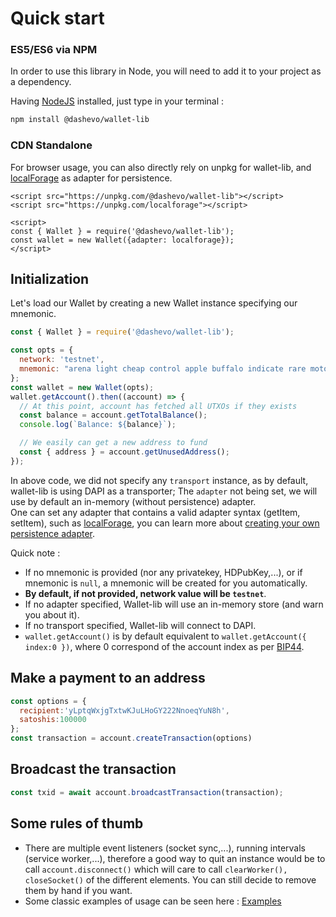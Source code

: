 # Quick start

### ES5/ES6 via NPM

In order to use this library in Node, you will need to add it to your project as a dependency.

Having [NodeJS](https://nodejs.org/) installed, just type in your terminal : 

```sh
npm install @dashevo/wallet-lib
```

### CDN Standalone

For browser usage, you can also directly rely on unpkg for wallet-lib, and [localForage](https://github.com/localForage/localForage) as adapter for persistence.  

```
<script src="https://unpkg.com/@dashevo/wallet-lib"></script>
<script src="https://unpkg.com/localforage"></script>

<script>
const { Wallet } = require('@dashevo/wallet-lib');
const wallet = new Wallet({adapter: localforage});
</script>
```

## Initialization

Let's load our Wallet by creating a new Wallet instance specifying our mnemonic.  

```js
const { Wallet } = require('@dashevo/wallet-lib');

const opts = {
  network: 'testnet',
  mnemonic: "arena light cheap control apple buffalo indicate rare motor valid accident isolate",
};
const wallet = new Wallet(opts);
wallet.getAccount().then((account) => {
  // At this point, account has fetched all UTXOs if they exists
  const balance = account.getTotalBalance();
  console.log(`Balance: ${balance}`);

  // We easily can get a new address to fund
  const { address } = account.getUnusedAddress();
});
```

In above code, we did not specify any `transport` instance, as by default, wallet-lib is using DAPI as a transporter; The `adapter` not being set, we will use by default an in-memory (without persistence) adapter.    
One can set any adapter that contains a valid adapter syntax (getItem, setItem), such as [localForage](https://www.npmjs.com/package/localforage), you can learn more about [creating your own persistence adapter](develop/persistence.md).

Quick note :
- If no mnemonic is provided (nor any privatekey, HDPubKey,...), or if mnemonic is `null`, a mnemonic will be created for you automatically.  
- **By default, if not provided, network value will be `testnet`**.
- If no adapter specified, Wallet-lib will use an in-memory store (and warn you about it).
- If no transport specified, Wallet-lib will connect to DAPI.
- `wallet.getAccount()` is by default equivalent to `wallet.getAccount({ index:0 })`, where 0 correspond of the account index as per [BIP44](https://github.com/bitcoin/bips/blob/master/bip-0044.mediawiki).

## Make a payment to an address

```js
const options = {
  recipient:'yLptqWxjgTxtwKJuLHoGY222NnoeqYuN8h',
  satoshis:100000
};
const transaction = account.createTransaction(options)
```

## Broadcast the transaction 

```js
const txid = await account.broadcastTransaction(transaction);
```

## Some rules of thumb

- There are multiple event listeners (socket sync,...), running intervals (service worker,...),
therefore a good way to quit an instance would be to call `account.disconnect()` which will care to
call `clearWorker(), closeSocket()` of the different elements. You can still decide to remove them by hand if you want.
- Some classic examples of usage can be seen here : [Examples](/usage/examples.md)
